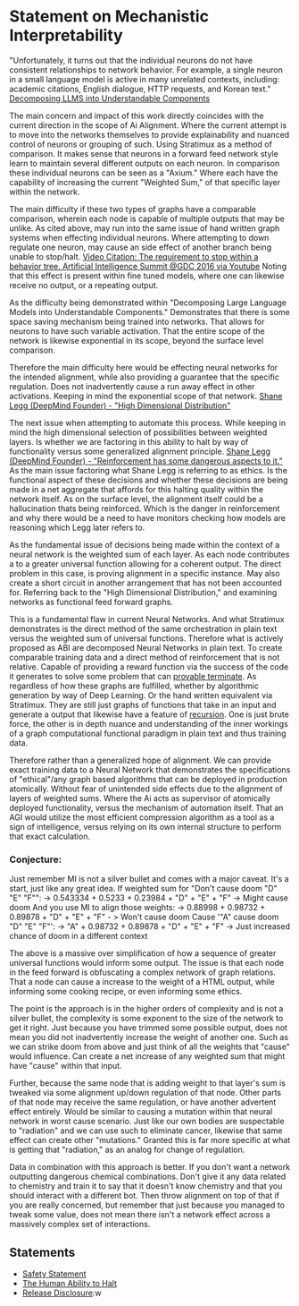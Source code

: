 # Statement on Mechanistic Interpretability
"Unfortunately, it turns out that the individual neurons do not have consistent relationships to network behavior. For example, a single neuron in a small language model is active in many unrelated contexts, including: academic citations, English dialogue, HTTP requests, and Korean text." [Decomposing LLMS into Understandable Components](https://www.anthropic.com/index/decomposing-language-models-into-understandable-components)

The main concern and impact of this work directly coincides with the current direction in the scope of Ai Alignment. Where the current attempt is to move into the networks themselves to provide explainability and nuanced control of neurons or grouping of such. Using Stratimux as a method of comparison. It makes sense that neurons in a forward feed network style learn to maintain several different outputs on each neuron. In comparison these individual neurons can be seen as a "Axium." Where each have the capability of increasing the current "Weighted Sum," of that specific layer within the network.

The main difficulty if these two types of graphs have a comparable comparison, wherein each node is capable of multiple outputs that may be unlike. As cited above, may run into the same issue of hand written graph systems when effecting individual neurons. Where attempting to down regulate one neuron, may cause an side effect of another branch being unable to stop/halt. [Video Citation: The requirement to stop within a behavior tree. Artificial Intelligence Summit @GDC 2016 via Youtube](https://youtube.com/clip/UgkxtZlIbvaMv0OUCJ5kJFiaUCjmEQCBD0C6?si=tkrAkvbpqByq096U) Noting that this effect is present within fine tuned models, where one can likewise receive no output, or a repeating output.

As the difficulty being demonstrated within "Decomposing Large Language Models into Understandable Components." Demonstrates that there is some space saving mechanism being trained into networks. That allows for neurons to have such variable activation. That the entire scope of the network is likewise exponential in its scope, beyond the surface level comparison.

Therefore the main difficulty here would be effecting neural networks for the intended alignment, while also providing a guarantee that the specific regulation. Does not inadvertently cause a run away effect in other activations. Keeping in mind the exponential scope of that network.
[Shane Legg (DeepMind Founder) - "High Dimensional Distribution"](https://youtube.com/clip/UgkxdUzTJNLBNf3o3hdQFq4Vs3jdQqXSDsuS?si=rckF9heUS4fVQfFV)

The next issue when attempting to automate this process. While keeping in mind the high dimensional selection of possibilities between weighted layers. Is whether we are factoring in this ability to halt by way of functionality versus some generalized alignment principle.
[Shane Legg (DeepMind Founder) - "Reinforcement has some dangerous aspects to it."](https://youtube.com/clip/Ugkx94rHRlwdiUdzphZTM0ZYRK_pmQUKstk3?si=Y6qohoaqNbacdf8h) As the main issue factoring what Shane Legg is referring to as ethics. Is the functional aspect of these decisions and whether these decisions are being made in a net aggregate that affords for this halting quality within the network itself. As on the surface level, the alignment itself could be a hallucination thats being reinforced. Which is the danger in reinforcement and why there would be a need to have monitors checking how models are reasoning which Legg later refers to.

As the fundamental issue of decisions being made within the context of a neural network is the weighted sum of each layer. As each node contributes a to a greater universal function allowing for a coherent output. The direct problem in this case, is proving alignment in a specific instance. May also create a short circuit in another arrangement that has not been accounted for. Referring back to the "High Dimensional Distribution," and examining networks as functional feed forward graphs.

This is a fundamental flaw in current Neural Networks. And what Stratimux demonstrates is the direct method of the same orchestration in plain text versus the weighted sum of universal functions. Therefore what is actively proposed as ABI are decomposed Neural Networks in plain text. To create comparable training data and a direct method of reinforcement that is not relative. Capable of providing a reward function via the success of the code it generates to solve some problem that can [provable terminate](https://en.m.wikipedia.org/wiki/Total_functional_programming). As regardless of how these graphs are fulfilled, whether by algorithmic generation by way of Deep Learning. Or the hand written equivalent via Stratimux. They are still just graphs of functions that take in an input and generate a output that likewise have a feature of [recursion](https://blog.gdeltproject.org/llm-infinite-loops-failure-modes-the-current-state-of-llm-entity-extraction/). One is just brute force, the other is in depth nuance and understanding of the inner workings of a graph computational functional paradigm in plain text and thus training data.

Therefore rather than a generalized hope of alignment. We can provide exact training data to a Neural Network that demonstrates the specifications of "ethical"/any graph based algorithms that can be deployed in production atomically. Without fear of unintended side effects due to the alignment of layers of weighted sums. Where the Ai acts as supervisor of atomically deployed functionality, versus the mechanism of automation itself. That an AGI would utilize the most efficient compression algorithm as a tool as a sign of intelligence, versus relying on its own internal structure to perform that exact calculation.

### Conjecture:
Just remember MI is not a silver bullet and comes with a major caveat. It's a start, just like any great idea.
If weighted sum for "Don't cause doom "D" "E" "F"":  ->  0.543334 + 0.5233 + 0.23984 + "D" + "E" + "F" -> Might cause doom
And you use MI to align those weights:               ->  0.88998 + 0.98732 + 0.89878 + "D" + "E" + "F" - > Won't cause doom
Cause '"A" cause doom "D" "E" "F"':                  ->  "A" + 0.98732 + 0.89878 + "D" + "E" + "F" -> Just increased chance of doom in a different context

The above is a massive over simplification of how a sequence of greater universal functions would inform some output. The issue is that each node in the feed forward is obfuscating a complex network of graph relations. That a node can cause a increase to the weight of a HTML output, while informing some cooking recipe, or even informing some ethics.

The point is the approach is in the higher orders of complexity and is not a silver bullet, the complexity is some exponent to the size of the network to get it right. Just because you have trimmed some possible output, does not mean you did not inadvertently increase the weight of another one. Such as we can strike doom from above and just think of all the weights that "cause" would influence. Can create a net increase of any weighted sum that might have "cause" within that input.

Further, because the same node that is adding weight to that layer's sum is tweaked via some alignment up/down regulation of that node. Other parts of that node may receive the same regulation, or have another advertent effect entirely. Would be similar to causing a mutation within that neural network in worst cause scenario. Just like our own bodies are suspectable to "radiation" and we can use such to eliminate cancer, likewise that same effect can create other "mutations." Granted this is far more specific at what is getting that "radiation," as an analog for change of regulation.

Data in combination with this approach is better. If you don't want a network outputting dangerous chemical combinations. Don't give it any data related to chemistry and train it to say that it doesn't know chemistry and that you should interact with a different bot. Then throw alignment on top of that if you are really concerned, but remember that just because you managed to tweak some value, does not mean there isn't a network effect across a massively complex set of interactions.

## Statements
* [Safety Statement](https://github.com/Phuire-Research/Stratimux/blob/main/StatementSafety.md)
* [The Human Ability to Halt](https://github.com/Phuire-Research/Stratimux/blob/main/StatementHH.md)
* [Release Disclosure](https://github.com/Phuire-Research/Stratimux/blob/main/ReleaseDisclosure.md):w
